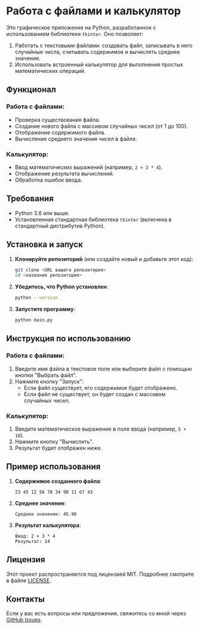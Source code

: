 # Работа с файлами и калькулятор

Это графическое приложение на Python, разработанное с использованием библиотеки `tkinter`. Оно позволяет:
1. Работать с текстовыми файлами: создавать файл, записывать в него случайные числа, считывать содержимое и вычислять среднее значение.
2. Использовать встроенный калькулятор для выполнения простых математических операций.

## Функционал

### Работа с файлами:
- Проверка существования файла.
- Создание нового файла с массивом случайных чисел (от 1 до 100).
- Отображение содержимого файла.
- Вычисление среднего значения чисел в файле.

### Калькулятор:
- Ввод математических выражений (например, `2 + 3 * 4`).
- Отображение результата вычислений.
- Обработка ошибок ввода.

## Требования
- Python 3.6 или выше.
- Установленная стандартная библиотека `tkinter` (включена в стандартный дистрибутив Python).

## Установка и запуск

1. **Клонируйте репозиторий** (или создайте новый и добавьте этот код):
    ```bash
    git clone <URL вашего репозитория>
    cd <название репозитория>
    ```

2. **Убедитесь, что Python установлен**:
    ```bash
    python --version
    ```

3. **Запустите программу**:
    ```bash
    python main.py
    ```

## Инструкция по использованию

### Работа с файлами:
1. Введите имя файла в текстовое поле или выберите файл с помощью кнопки "Выбрать файл".
2. Нажмите кнопку "Запуск":
   - Если файл существует, его содержимое будет отображено.
   - Если файл не существует, он будет создан с массивом случайных чисел.

### Калькулятор:
1. Введите математическое выражение в поле ввода (например, `5 + 10`).
2. Нажмите кнопку "Вычислить".
3. Результат будет отображен ниже.

## Пример использования

1. **Содержимое созданного файла**:
    ```
    23 45 12 56 78 34 90 11 67 43
    ```

2. **Среднее значение**:
    ```
    Среднее значение: 45.90
    ```

3. **Результат калькулятора**:
    ```
    Ввод: 2 + 3 * 4
    Результат: 14
    ```

## Лицензия

Этот проект распространяется под лицензией MIT. Подробнее смотрите в файле [LICENSE](LICENSE).

## Контакты

Если у вас есть вопросы или предложения, свяжитесь со мной через [GitHub Issues](https://github.com/ваш_репозиторий/issues).
